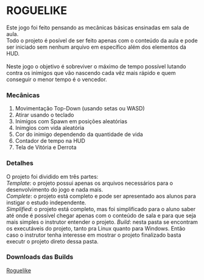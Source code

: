 # ROGUELIKE

Este jogo foi feito pensando as mecânicas básicas ensinadas em sala de aula.<br>
Todo o projeto é posível de ser feito apenas com o conteúdo da aula e pode ser iniciado sem nenhum arquivo em específico além dos elementos da HUD.<br>
<br>
Neste jogo o objetivo é sobreviver o máximo de tempo possível lutando contra os inimigos que vão nascendo cada vêz mais rápido e quem conseguir o menor tempo é o vencedor.<br>

### Mecânicas
1. Movimentação Top-Down (usando setas ou WASD)
2. Atirar usando o teclado
3. Inimigos com Spawn em posições aleatórias
4. Inimgios com vida aleatória
5. Cor do inimigo dependendo da quantidade de vida
6. Contador de tempo na HUD
7. Tela de Vitória e Derrota

### Detalhes
O projeto foi dividido em três partes:<br>
*Template*: o projeto possui apenas os arquivos necessários para o desenvolvimento do jogo e nada mais.<br>
*Complete*: o projeto está completo e pode ser apresentado aos alunos para instigar o estudo independente. <br>
*Simplified*: o projeto está completo, mas foi simplificado para o aluno saber até onde é possível chegar apenas com o conteúdo de sala e para que seja mais simples o instrutor entender o projeto.
*Build*: nesta pasta se encontram os executáveis do projeto, tanto pra Linux quanto para Windows. Então caso o instrutor tenha interesse em mostrar o projeto finalizado basta executr o projeto direto dessa pasta.

### Downloads das Builds
[Roguelike](https://matheusum.itch.io/simple-roguelike)
